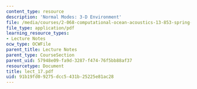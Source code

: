 ```yaml
---
content_type: resource
description: 'Normal Modes: 3-D Environment'
file: /media/courses/2-068-computational-ocean-acoustics-13-853-spring-2003/91b19fd09275dcc5431b25225e81ac28_lect_17.pdf
file_type: application/pdf
learning_resource_types:
- Lecture Notes
ocw_type: OCWFile
parent_title: Lecture Notes
parent_type: CourseSection
parent_uid: 57948e09-fa9d-3287-f474-76f5bb88af37
resourcetype: Document
title: lect_17.pdf
uid: 91b19fd0-9275-dcc5-431b-25225e81ac28
---
```

